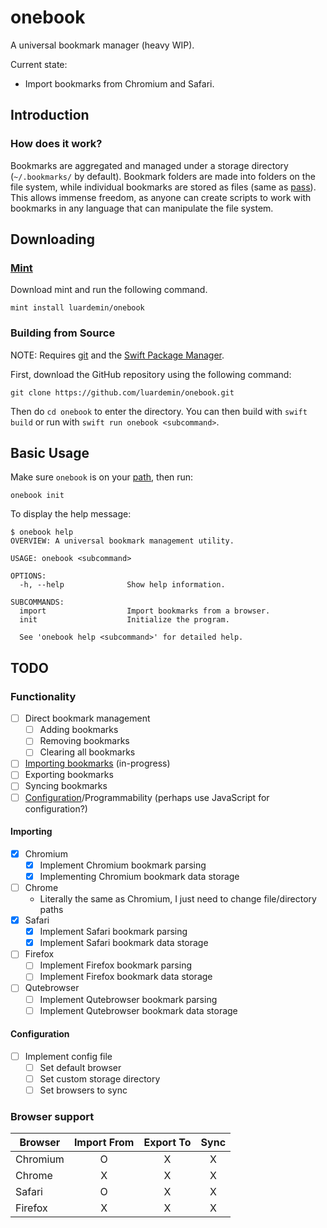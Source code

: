 # onebook

A universal bookmark manager (heavy WIP).

Current state:

- Import bookmarks from Chromium and Safari.

## Introduction

### How does it work?

Bookmarks are aggregated and managed under a storage directory
(`~/.bookmarks/` by default). Bookmark folders are made into
folders on the file system, while individual bookmarks are
stored as files (same as [pass](https://www.passwordstore.org)). This allows
immense freedom, as anyone can create scripts to work with bookmarks in any
language that can manipulate the file system.

## Downloading

### [Mint](https://github.com/yonaskolb/Mint)

Download mint and run the following command.

```
mint install luardemin/onebook
```

### Building from Source

NOTE: Requires [git](https://github.com/git/git) and the [Swift Package Manager](https://swift.org/package-manager/).

First, download the GitHub repository using the following command:

```
git clone https://github.com/luardemin/onebook.git
```

Then do `cd onebook` to enter the directory. You can then build with
`swift build` or run with `swift run onebook <subcommand>`.

## Basic Usage

Make sure `onebook` is on your
[path](https://www.putorius.net/set-path-variable-linux.html), then run:

```
onebook init
```

To display the help message:

```
$ onebook help
OVERVIEW: A universal bookmark management utility.

USAGE: onebook <subcommand>

OPTIONS:
  -h, --help              Show help information.

SUBCOMMANDS:
  import                  Import bookmarks from a browser.
  init                    Initialize the program.

  See 'onebook help <subcommand>' for detailed help.
```

## TODO

### Functionality

- [ ] Direct bookmark management
  - [ ] Adding bookmarks
  - [ ] Removing bookmarks
  - [ ] Clearing all bookmarks
- [ ] [Importing bookmarks](#importing) (in-progress)
- [ ] Exporting bookmarks
- [ ] Syncing bookmarks
- [ ] [Configuration](#configuration)/Programmability (perhaps use JavaScript
for configuration?)

#### Importing

- [X] Chromium
  - [X] Implement Chromium bookmark parsing
  - [X] Implementing Chromium bookmark data storage
- [ ] Chrome
  - Literally the same as Chromium, I just need to change file/directory paths
- [X] Safari
  - [X] Implement Safari bookmark parsing
  - [X] Implement Safari bookmark data storage
- [ ] Firefox
  - [ ] Implement Firefox bookmark parsing
  - [ ] Implement Firefox bookmark data storage
- [ ] Qutebrowser
  - [ ] Implement Qutebrowser bookmark parsing
  - [ ] Implement Qutebrowser bookmark data storage

#### Configuration

- [ ] Implement config file
  - [ ] Set default browser
  - [ ] Set custom storage directory
  - [ ] Set browsers to sync

### Browser support

| Browser     | Import From | Export To | Sync |
|-------------|:-----------:|:---------:|:----:|
| Chromium    |      O      |     X     |   X  |
| Chrome      |      X      |     X     |   X  |
| Safari      |      O      |     X     |   X  |
| Firefox     |      X      |     X     |   X  |
